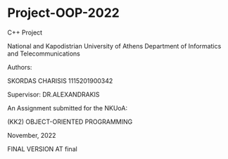 # Project-OOP-2022
C++ Project

National and Kapodistrian University of Athens
Department of Informatics and Telecommunications
 

 
 
Authors:								            

SKORDAS CHARISIS 1115201900342


Supervisor:
DR.ALEXANDRAKIS
 
 
 
An Assignment submitted for the NKUoA:
 
(KK2) OBJECT-ORIENTED PROGRAMMING
 
November, 2022

FINAL VERSION AT final
